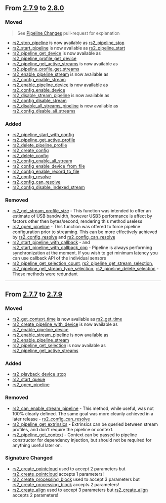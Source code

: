 ## From [2.7.9](https://github.com/IntelRealSense/librealsense/releases/tag/v2.7.9) to [2.8.0](https://github.com/IntelRealSense/librealsense/releases/tag/v2.8.0)

### Moved
> See [Pipeline Changes](https://github.com/IntelRealSense/librealsense/pull/672) pull-request for explanation
* [rs2_stop_pipeline](https://github.com/IntelRealSense/librealsense/tree/v2.7.9/include/librealsense2/h/rs_pipeline.h#L64)
is now available as [rs2_pipeline_stop](https://github.com/IntelRealSense/librealsense/tree/v2.8.0/include/librealsense2/h/rs_pipeline.h#L40)
* [rs2_start_pipeline](https://github.com/IntelRealSense/librealsense/tree/v2.7.9/include/librealsense2/h/rs_pipeline.h#L40)
is now available as [rs2_pipeline_start](https://github.com/IntelRealSense/librealsense/tree/v2.8.0/include/librealsense2/h/rs_pipeline.h#L94)
* [rs2_pipeline_get_device](https://github.com/IntelRealSense/librealsense/tree/v2.7.9/include/librealsense2/h/rs_pipeline.h#L33)
is now available as [rs2_pipeline_profile_get_device](https://github.com/IntelRealSense/librealsense/tree/v2.8.0/include/librealsense2/h/rs_pipeline.h#L142)
* [rs2_pipeline_get_active_streams](https://github.com/IntelRealSense/librealsense/tree/v2.7.9/include/librealsense2/h/rs_pipeline.h#L112)
is now available as [rs2_pipeline_profile_get_streams](https://github.com/IntelRealSense/librealsense/tree/v2.8.0/include/librealsense2/h/rs_pipeline.h#L151)
* [rs2_enable_pipeline_stream](https://github.com/IntelRealSense/librealsense/tree/v2.7.9/include/librealsense2/h/rs_pipeline.h#L75)
is now available as [rs2_config_enable_stream](https://github.com/IntelRealSense/librealsense/tree/v2.8.0/include/librealsense2/h/rs_pipeline.h#L201)
* [rs2_enable_pipeline_device](https://github.com/IntelRealSense/librealsense/tree/v2.7.9/include/librealsense2/h/rs_pipeline.h#L77)
is now available as [rs2_config_enable_device](https://github.com/IntelRealSense/librealsense/tree/v2.8.0/include/librealsense2/h/rs_pipeline.h#L231)
* [rs2_disable_stream_pipeline](https://github.com/IntelRealSense/librealsense/tree/v2.7.9/include/librealsense2/h/rs_pipeline.h#L82)
is now available as [rs2_config_disable_stream](https://github.com/IntelRealSense/librealsense/tree/v2.8.0/include/librealsense2/h/rs_pipeline.h#L265)
* [rs2_disable_all_streams_pipeline](https://github.com/IntelRealSense/librealsense/tree/v2.7.9/include/librealsense2/h/rs_pipeline.h#L87)
is now available as [rs2_config_disable_all_streams](https://github.com/IntelRealSense/librealsense/tree/v2.8.0/include/librealsense2/h/rs_pipeline.h#L287)

### Added
* [rs2_pipeline_start_with_config](https://github.com/IntelRealSense/librealsense/tree/v2.8.0/include/librealsense2/h/rs_pipeline.h#L115)
* [rs2_pipeline_get_active_profile](https://github.com/IntelRealSense/librealsense/tree/v2.8.0/include/librealsense2/h/rs_pipeline.h#L127)
* [rs2_delete_pipeline_profile](https://github.com/IntelRealSense/librealsense/tree/v2.8.0/include/librealsense2/h/rs_pipeline.h#L158)
* [rs2_create_config](https://github.com/IntelRealSense/librealsense/tree/v2.8.0/include/librealsense2/h/rs_pipeline.h#L171)
* [rs2_delete_config](https://github.com/IntelRealSense/librealsense/tree/v2.8.0/include/librealsense2/h/rs_pipeline.h#L178)
* [rs2_config_enable_all_stream](https://github.com/IntelRealSense/librealsense/tree/v2.8.0/include/librealsense2/h/rs_pipeline.h#L219)
* [rs2_config_enable_device_from_file](https://github.com/IntelRealSense/librealsense/tree/v2.8.0/include/librealsense2/h/rs_pipeline.h#L243)
* [rs2_config_enable_record_to_file](https://github.com/IntelRealSense/librealsense/tree/v2.8.0/include/librealsense2/h/rs_pipeline.h#L253)
* [rs2_config_resolve](https://github.com/IntelRealSense/librealsense/tree/v2.8.0/include/librealsense2/h/rs_pipeline.h#L307)
* [rs2_config_can_resolve](https://github.com/IntelRealSense/librealsense/tree/v2.8.0/include/librealsense2/h/rs_pipeline.h#L318)
* [rs2_config_disable_indexed_stream](https://github.com/IntelRealSense/librealsense/tree/v2.8.0/include/librealsense2/h/rs_pipeline.h#L277)

### Removed
* [rs2_get_stream_profile_size](https://github.com/IntelRealSense/librealsense/tree/v2.7.9/include/librealsense2/h/rs_sensor.h#L357) - This function was intended to offer an estimate of USB bandwidth, however USB3 performance is affect by factors other then bytes/second, rendering this method useless
* [rs2_open_pipeline](https://github.com/IntelRealSense/librealsense/tree/v2.7.9/include/librealsense2/h/rs_pipeline.h#L42) - This function was offered to force pipeline configuration prior to streaming. This can be more effectively achieved by [rs2_config_resolve](https://github.com/IntelRealSense/librealsense/tree/v2.8.0/include/librealsense2/h/rs_pipeline.h#L307) and [rs2_config_can_resolve](https://github.com/IntelRealSense/librealsense/tree/v2.8.0/include/librealsense2/h/rs_pipeline.h#L318) 
* [rs2_start_pipeline_with_callback](https://github.com/IntelRealSense/librealsense/tree/v2.7.9/include/librealsense2/h/rs_pipeline.h#L49) -
 and [rs2_start_pipeline_with_callback_cpp](https://github.com/IntelRealSense/librealsense/tree/v2.7.9/include/librealsense2/h/rs_pipeline.h#L57) - Pipeline is always performing synchronization at the moment. If you wish to get minimum latency you can use callback API of the individual sensors
* [rs2_pipeline_get_selection_count](https://github.com/IntelRealSense/librealsense/tree/v2.7.9/include/librealsense2/h/rs_pipeline.h#L120), [rs2_pipeline_get_stream_selection](https://github.com/IntelRealSense/librealsense/tree/v2.7.9/include/librealsense2/h/rs_pipeline.h#L129),  [rs2_pipeline_get_stream_type_selection](https://github.com/IntelRealSense/librealsense/tree/v2.7.9/include/librealsense2/h/rs_pipeline.h#L139),  [rs2_pipeline_delete_selection](https://github.com/IntelRealSense/librealsense/tree/v2.7.9/include/librealsense2/h/rs_pipeline.h#L145) - These methods were redundant


***


## From [2.7.7](https://github.com/IntelRealSense/librealsense/releases/tag/v2.7.7) to [2.7.9](https://github.com/IntelRealSense/librealsense/releases/tag/v2.7.9)

### Moved
* [rs2_get_context_time](https://github.com/IntelRealSense/librealsense/tree/v2.7.7/include/librealsense2/h/rs_context.h#L38)
is now available as [rs2_get_time](https://github.com/IntelRealSense/librealsense/tree/v2.7.9/include/librealsense2/rs.h#L82)
* [rs2_create_pipeline_with_device](https://github.com/IntelRealSense/librealsense/tree/v2.7.7/include/librealsense2/h/rs_pipeline.h#L32)
is now available as [rs2_enable_pipeline_device](https://github.com/IntelRealSense/librealsense/tree/v2.7.9/include/librealsense2/h/rs_pipeline.h#L77)
* [rs2_enable_stream_pipeline](https://github.com/IntelRealSense/librealsense/tree/v2.7.7/include/librealsense2/h/rs_pipeline.h#L82)
is now available as [rs2_enable_pipeline_stream](https://github.com/IntelRealSense/librealsense/tree/v2.7.9/include/librealsense2/h/rs_pipeline.h#L75)
* [rs2_pipeline_get_selection](https://github.com/IntelRealSense/librealsense/tree/v2.7.7/include/librealsense2/h/rs_pipeline.h#L141)
is now available as [rs2_pipeline_get_active_streams](https://github.com/IntelRealSense/librealsense/tree/v2.7.9/include/librealsense2/h/rs_pipeline.h#L112)

### Added
* [rs2_playback_device_stop](https://github.com/IntelRealSense/librealsense/tree/v2.7.9/include/librealsense2/h/rs_record_playback.h#L168)
* [rs2_start_queue](https://github.com/IntelRealSense/librealsense/tree/v2.7.9/include/librealsense2/h/rs_sensor.h#L223)
* [rs2_open_pipeline](https://github.com/IntelRealSense/librealsense/tree/v2.7.9/include/librealsense2/h/rs_pipeline.h#L42)

### Removed
* [rs2_can_enable_stream_pipeline](https://github.com/IntelRealSense/librealsense/tree/v2.7.7/include/librealsense2/h/rs_pipeline.h#L95) - This method, while useful, was not 100% clearly defined. The same goal was more cleanly achieved in a later release - [rs2_config_can_resolve](https://github.com/IntelRealSense/librealsense/tree/v2.8.0/include/librealsense2/h/rs_pipeline.h#L318)
* [rs2_pipeline_get_extrinsics](https://github.com/IntelRealSense/librealsense/tree/v2.7.7/include/librealsense2/h/rs_pipeline.h#L133) - Extrinsics can be queried between stream profiles, and don't require the pipeline or context.
* [rs2_pipeline_get_context](https://github.com/IntelRealSense/librealsense/tree/v2.7.7/include/librealsense2/h/rs_pipeline.h#L176) - Context can be passed to pipeline constructor for dependency injection, but should not be required for anything useful later on.

### Signature Changed
* [rs2_create_pointcloud](https://github.com/IntelRealSense/librealsense/tree/v2.7.7/include/librealsense2/h/rs_processing.h#L41) used to accept 2 parameters but
[rs2_create_pointcloud](https://github.com/IntelRealSense/librealsense/tree/v2.7.9/include/librealsense2/h/rs_processing.h#L41) accepts 1 parameters!
* [rs2_create_processing_block](https://github.com/IntelRealSense/librealsense/tree/v2.7.7/include/librealsense2/h/rs_processing.h#L51) used to accept 3 parameters but
[rs2_create_processing_block](https://github.com/IntelRealSense/librealsense/tree/v2.7.9/include/librealsense2/h/rs_processing.h#L51) accepts 2 parameters!
* [rs2_create_align](https://github.com/IntelRealSense/librealsense/tree/v2.7.7/include/librealsense2/h/rs_processing.h#L118) used to accept 3 parameters but
[rs2_create_align](https://github.com/IntelRealSense/librealsense/tree/v2.7.9/include/librealsense2/h/rs_processing.h#L118) accepts 2 parameters!
